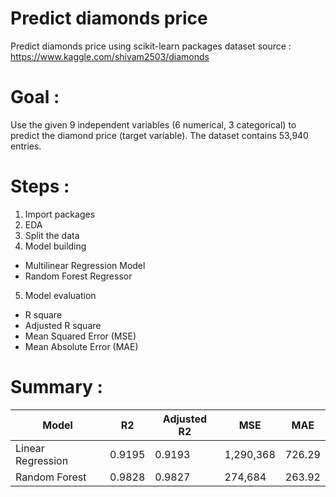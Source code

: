 # Predict diamonds price
Predict diamonds price using scikit-learn packages
dataset source : https://www.kaggle.com/shivam2503/diamonds

# Goal : 
Use the given 9 independent variables (6 numerical, 3 categorical) to predict the diamond price (target variable). The dataset contains 53,940 entries. 

# Steps : 
1. Import packages
2. EDA
3. Split the data
4. Model building
  - Multilinear Regression Model
  - Random Forest Regressor
5. Model evaluation
  - R square
  - Adjusted R square
  - Mean Squared Error (MSE)
  - Mean Absolute Error (MAE)

# Summary :

| Model  | R2     | Adjusted R2 | MSE | MAE |
| ------ | ------ | ------ | ------ | ------ |
| Linear Regression | 0.9195 | 0.9193 | 1,290,368 | 726.29 |
| Random Forest | 0.9828 | 0.9827 | 274,684 | 263.92 |
